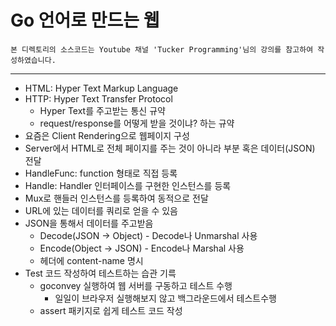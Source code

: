 # Go 언어로 만드는 웹
`본 디렉토리의 소스코드는 Youtube 채널 'Tucker Programming'님의 강의를 참고하여 작성하였습니다.`  
  
---
  
- HTML: Hyper Text Markup Language
- HTTP: Hyper Text Transfer Protocol
  * Hyper Text를 주고받는 통신 규약
  * request/response를 어떻게 받을 것이냐? 하는 규약
- 요즘은 Client Rendering으로 웹페이지 구성
- Server에서 HTML로 전체 페이지를 주는 것이 아니라 부분 혹은 데이터(JSON) 전달
- HandleFunc: function 형태로 직접 등록
- Handle: Handler 인터페이스를 구현한 인스턴스를 등록
- Mux로 핸들러 인스턴스를 등록하여 동적으로 전달
- URL에 있는 데이터를 쿼리로 얻을 수 있음
- JSON을 통해서 데이터를 주고받음
  * Decode(JSON -> Object) - Decode나 Unmarshal 사용
  * Encode(Object -> JSON) - Encode나 Marshal 사용
  * 헤더에 content-name 명시
- Test 코드 작성하여 테스트하는 습관 기륵
  * goconvey 실행하여 웹 서버를 구동하고 테스트 수행
    + 일일이 브라우저 실행해보지 않고 백그라운드에서 테스트수행
  * assert 패키지로 쉽게 테스트 코드 작성